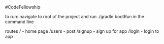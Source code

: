 #CodeFellowship

to run:
navigate to root of the project and run ./gradle bootRun in the command line

routes
/ - home page
/users - post
/signup - sign up for app
/login -  login to app